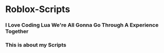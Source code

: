 # Roblox-Scripts
### I Love Coding Lua We're All Gonna Go Through A Experience Together
### This is about my Scripts
